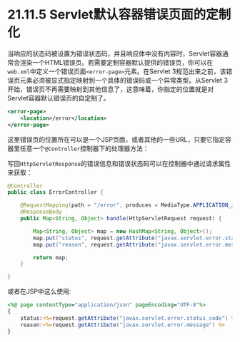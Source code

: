 # 21.11.5 Servlet默认容器错误页面的定制化

当响应的状态码被设置为错误状态码，并且响应体中没有内容时，Servlet容器通常会渲染一个HTML错误页。若需要定制容器默认提供的错误页，你可以在`web.xml`中定义一个错误页面`<error-page>`元素。在Servlet 3规范出来之前，该错误页元素必须被显式指定映射到一个具体的错误码或一个异常类型。从Servlet 3开始，错误页不再需要映射到其他信息了，这意味着，你指定的位置就是对Servlet容器默认错误页的自定制了。

```xml
<error-page>
    <location>/error</location>
</error-page>
```

这里错误页的位置所在可以是一个JSP页面，或者其他的一些URL，只要它指定容器里任意一个`@Controller`控制器下的处理器方法：

写回`HttpServletResponse`的错误信息和错误状态码可以在控制器中通过请求属性来获取：

```java
@Controller
public class ErrorController {

    @RequestMapping(path = "/error", produces = MediaType.APPLICATION_JSON_UTF8_VALUE)
    @ResponseBody
    public Map<String, Object> handle(HttpServletRequest request) {

        Map<String, Object> map = new HashMap<String, Object>();
        map.put("status", request.getAttribute("javax.servlet.error.status_code"));
        map.put("reason", request.getAttribute("javax.servlet.error.message"));

        return map;
    }

}
```

或者在JSP中这么使用:

```JSP
<%@ page contentType="application/json" pageEncoding="UTF-8"%>
{
    status:<%=request.getAttribute("javax.servlet.error.status_code") %>,
    reason:<%=request.getAttribute("javax.servlet.error.message") %>
}
```
